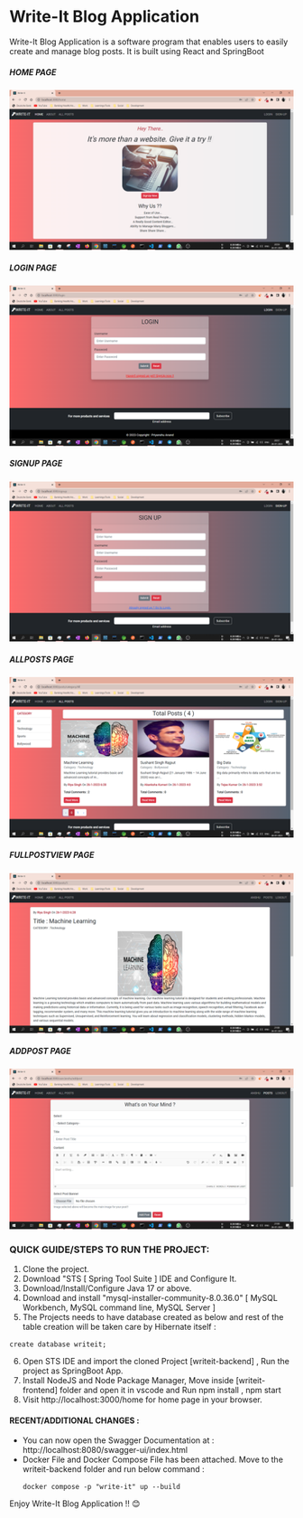 # Write-It Blog Application
Write-It Blog Application is a software program that enables users to easily create and manage blog posts. It is built using React and SpringBoot
 
##### HOME PAGE
![Home](Screenshots/Home.PNG)

##### LOGIN PAGE
![Login](Screenshots/Login.PNG)

##### SIGNUP PAGE
![Signup](Screenshots/Signup.PNG)

##### ALLPOSTS PAGE
![Allposts](Screenshots/Allposts.PNG)

##### FULLPOSTVIEW PAGE
![Fullpostview](Screenshots/Fullpostview.PNG)

##### ADDPOST PAGE
![Addpost](Screenshots/Addpost.PNG)

### QUICK GUIDE/STEPS TO RUN THE PROJECT:
1. Clone the project.
2. Download "STS [ Spring Tool Suite ] IDE and Configure It.
3. Download/Install/Configure Java 17 or above.
4. Download and install "mysql-installer-community-8.0.36.0" [ MySQL Workbench, MySQL command line, MySQL Server ]
5. The Projects needs to have database created as below and rest of the table creation will be taken care by Hibernate itself : 

```
create database writeit;
```
6. Open STS IDE and import the cloned Project [writeit-backend] , Run the project as SpringBoot App.
7. Install NodeJS and Node Package Manager, Move inside [writeit-frontend] folder and open it in vscode and Run npm install , npm start
8. Visit http://localhost:3000/home for home page in your browser.

#### RECENT/ADDITIONAL CHANGES :
* You can now open the Swagger Documentation at : http://localhost:8080/swagger-ui/index.html
* Docker File and Docker Compose File has been attached. Move to the writeit-backend folder and run below command :
  ```
  docker compose -p "write-it" up --build
  ```


Enjoy Write-It Blog Application !! 😊
